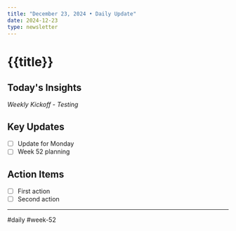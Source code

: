 ```yaml
---
title: "December 23, 2024 • Daily Update"
date: 2024-12-23
type: newsletter
---
```

# {{title}}

## Today's Insights
*Weekly Kickoff - Testing*

## Key Updates
- [ ] Update for Monday
- [ ] Week 52 planning

## Action Items
- [ ] First action
- [ ] Second action

---
#daily #week-52